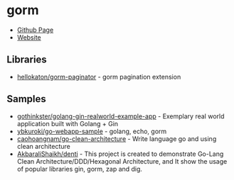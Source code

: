 # gorm
- [Github Page](https://github.com/go-gorm/gorm)
- [Website](https://gorm.io/)

## Libraries
- [hellokaton/gorm-paginator](https://github.com/hellokaton/gorm-paginator) - gorm pagination extension

## Samples
- [gothinkster/golang-gin-realworld-example-app](https://github.com/gothinkster/golang-gin-realworld-example-app) - Exemplary real world application built with Golang + Gin
- [ybkuroki/go-webapp-sample](https://github.com/ybkuroki/go-webapp-sample) - golang, echo, gorm
- [caohoangnam/go-clean-architecture](https://github.com/caohoangnam/go-clean-architecture) - Write language go and using clean architecture
- [AkbaraliShaikh/denti](https://github.com/AkbaraliShaikh/denti) - This project is created to demonstrate Go-Lang Clean Architecture/DDD/Hexagonal Architecture, and It show the usage of popular libraries gin, gorm, zap and dig.
